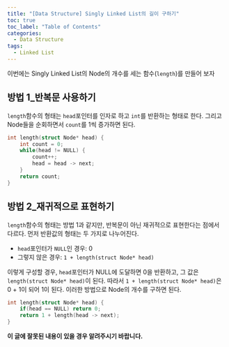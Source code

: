 ```yaml
---
title: "[Data Structure] Singly Linked List의 길이 구하기"
toc: true
toc_label: "Table of Contents"
categories:
  - Data Structure
tags:
  - Linked List
---
```


이번에는 Singly Linked List의 Node의 개수를 세는 함수(`length`)를 만들어 보자

## 방법 1_반복문 사용하기

`length`함수의 형태는 `head`포인터를 인자로 하고 `int`를 반환하는 형태로 한다. 그리고 Node들을 순회하면서 `count`를 1씩 증가하면 된다.

```c
int length(struct Node* head) {
    int count = 0;
    while(head != NULL) {
        count++;
        head = head -> next;
    }
    return count;
}
```

## 방법 2_재귀적으로 표현하기

`length`함수의 형태는 방법 1과 같지만, 반복문이 아닌 재귀적으로 표현한다는 점에서 다르다. 먼저 반환값의 형태는 두 가지로 나누어진다.

- `head`포인터가 `NULL`인 경우: 0
- 그렇지 않은 경우: `1 + length(struct Node* head)`

이렇게 구성할 경우, `head`포인터가 NULL에 도달하면 0을 반환하고, 그 값은 `length(struct Node* head)`이 된다. 따라서 `1 + length(struct Node* head)`은 0 + 1이 되어 1이 된다. 이러한 방법으로 Node의 개수를 구하면 된다.

```c
int length(struct Node* head) {
    if(head == NULL) return 0;
    return 1 + length(head -> next);
}
```

**이 글에 잘못된 내용이 있을 경우 알려주시기 바랍니다.**
